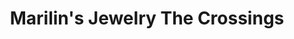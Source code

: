 ---
title: "Marilin's Jewelry The Crossings"
url: /miami/marilins-jewelry-the-crossings/
shop: Schmuck
---